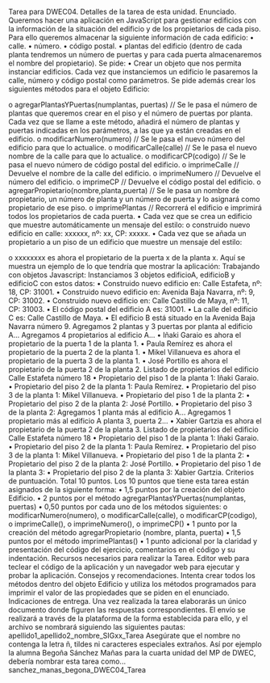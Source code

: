 Tarea para DWEC04.
Detalles de la tarea de esta unidad.
Enunciado.
Queremos hacer una aplicación en JavaScript para gestionar edificios con la información de la situación del 
edificio y de los propietarios de cada piso. Para ello queremos almacenar la siguiente información de cada edificio:
•	calle.
•	número.
•	código postal.
•	plantas del edificio (dentro de cada planta tendremos un número de puertas y para cada puerta almacenaremos 
el nombre del propietario).
Se pide:
•	Crear un objeto que nos permita instanciar edificios. Cada vez que instanciemos un edificio le pasaremos la 
calle, número y código postal como parámetros. Se pide además crear los siguientes métodos para el objeto Edificio:

o	agregarPlantasYPuertas(numplantas, puertas) // Se le pasa el número de plantas que queremos crear en el piso y 
el número de puertas por planta. Cada vez que se llame a este método, añadirá el número de plantas y puertas indicadas
en los parámetros, a las que ya están creadas en el edificio.
o	modificarNumero(numero) // Se le pasa el nuevo número del edificio para que lo actualice.
o	modificarCalle(calle) // Se le pasa el nuevo nombre de la calle para que lo actualice.
o	modificarCP(codigo) // Se le pasa el nuevo número de código postal del edificio.
o	imprimeCalle // Devuelve el nombre de la calle del edificio.
o	imprimeNumero // Devuelve el número del edificio.
o	imprimeCP // Devuelve el código postal del edificio.
o	agregarPropietario(nombre,planta,puerta) // Se le pasa un nombre de propietario, un número de planta y un número de 
puerta y lo asignará como propietario de ese piso.
o	imprimePlantas // Recorrerá el edificio e imprimirá todos los propietarios de cada puerta.
•	Cada vez que se crea un edificio que muestre automáticamente un mensaje del estilo:
o	construido nuevo edificio en calle: xxxxxx, nº: xx, CP: xxxxx.
•	Cada vez que se añada un propietario a un piso de un edificio que muestre un mensaje del estilo:

o	xxxxxxxx es ahora el propietario de la puerta x de la planta x.
Aquí se muestra un ejemplo de lo que tendría que mostrar la aplicación:
Trabajando con objetos Javascript:
Instanciamos 3 objetos edificioA, edificioB y edificioC con estos datos:
•	Construido nuevo edificio en: Calle Estafeta, nº: 18, CP: 31001.
•	Construido nuevo edificio en: Avenida Baja Navarra, nº: 9, CP: 31002.
•	Construido nuevo edificio en: Calle Castillo de Maya, nº: 11, CP: 31003.
•	El código postal del edificio A es: 31001.
•	La calle del edificio C es: Calle Castillo de Maya.
•	El edificio B está situado en la Avenida Baja Navarra número 9.
Agregamos 2 plantas y 3 puertas por planta al edificio A...
Agregamos 4 propietarios al edificio A...
•	Iñaki Garaio es ahora el propietario de la puerta 1 de la planta 1.
•	Paula Remírez es ahora el propietario de la puerta 2 de la planta 1.
•	Mikel Villanueva es ahora el propietario de la puerta 3 de la planta 1.
•	José Portillo es ahora el propietario de la puerta 2 de la planta 2.
Listado de propietarios del edificio Calle Estafeta número 18
•	Propietario del piso 1 de la planta 1: Iñaki Garaio.
•	Propietario del piso 2 de la planta 1: Paula Remírez.
•	Propietario del piso 3 de la planta 1: Mikel Villanueva.
•	Propietario del piso 1 de la planta 2:
•	Propietario del piso 2 de la planta 2: José Portillo.
•	Propietario del piso 3 de la planta 2:
Agregamos 1 planta más al edificio A...
Agregamos 1 propietario más al edificio A planta 3, puerta 2...
•	Xabier Gartzia es ahora el propietario de la puerta 2 de la planta 3.
Listado de propietarios del edificio Calle Estafeta número 18
•	Propietario del piso 1 de la planta 1: Iñaki Garaio.
•	Propietario del piso 2 de la planta 1: Paula Remírez.
•	Propietario del piso 3 de la planta 1: Mikel Villanueva.
•	Propietario del piso 1 de la planta 2:
•	Propietario del piso 2 de la planta 2: José Portillo.
•	Propietario del piso 1 de la planta 3:
•	Propietario del piso 2 de la planta 3: Xabier Gartzia.
Criterios de puntuación. Total 10 puntos.
Los 10 puntos que tiene esta tarea están asignados de la siguiente forma:
•	1,5 puntos por la creación del objeto Edificio.
•	2 puntos por el método agregarPlantasYPuertas(numplantas, puertas)
•	0,50 puntos por cada uno de los métodos siguientes:
o	modificarNumero(numero),
o	modificarCalle(calle),
o	modificarCP(codigo),
o	imprimeCalle(),
o	imprimeNumero(),
o	imprimeCP()
•	1 punto por la creación del método agregarPropietario (nombre, planta, puerta)
•	1,5 puntos por el método imprimePlantas()
•	1 punto adicional por la claridad y presentación del código del ejercicio, comentarios en el código y su indentación.
Recursos necesarios para realizar la Tarea.
Editor web para teclear el código de la aplicación y un navegador web para ejecutar y probar la aplicación.
Consejos y recomendaciones.
Intenta crear todos los métodos dentro del objeto Edificio y utiliza los métodos programados para imprimir el valor 
de las propiedades que se piden en el enunciado.
Indicaciones de entrega.
Una vez realizada la tarea elaborarás un único documento donde figuren las respuestas correspondientes. El envío se 
realizará a través de la plataforma de la forma establecida para ello, y el archivo se nombrará siguiendo las siguientes pautas:
apellido1_apellido2_nombre_SIGxx_Tarea
Asegúrate que el nombre no contenga la letra ñ, tildes ni caracteres especiales extraños. Así por ejemplo la alumna 
Begoña Sánchez Mañas para la cuarta unidad del MP de DWEC, debería nombrar esta tarea como...
sanchez_manas_begona_DWEC04_Tarea
